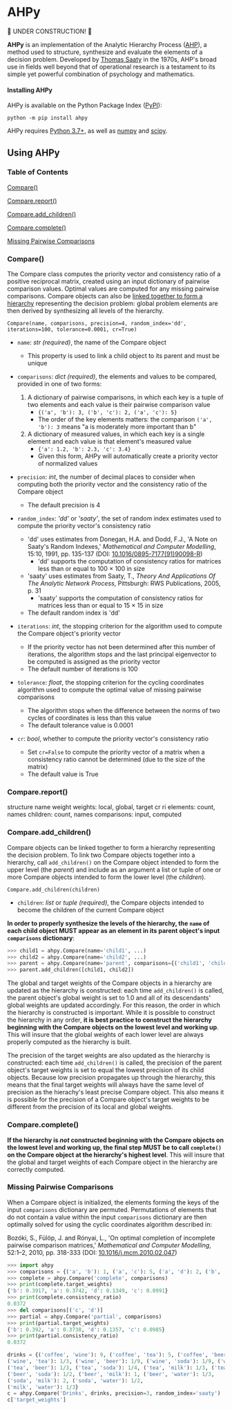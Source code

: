 # AHPy

:construction: UNDER CONSTRUCTION! :construction:

**AHPy** is an implementation of the Analytic Hierarchy Process ([AHP](https://en.wikipedia.org/wiki/Analytic_hierarchy_process)), a method used to structure, synthesize and evaluate the elements of a decision problem. Developed by [Thomas Saaty](http://www.creativedecisions.org/about/ThomasLSaaty.php) in the 1970s, AHP's broad use in fields well beyond that of operational research is a testament to its simple yet powerful combination of psychology and mathematics.

#### Installing AHPy

AHPy is available on the Python Package Index ([PyPI](https://pypi.org/)):

```
python -m pip install ahpy
```

AHPy requires [Python 3.7+](https://www.python.org/), as well as [numpy](https://numpy.org/) and [scipy](https://scipy.org/).

## Using AHPy

### Table of Contents

[Compare()](#compare)

[Compare.report()](#comparereport)

[Compare.add_children()](#compareadd_children)

[Compare.complete()](#comparecomplete)

[Missing Pairwise Comparisons](#missing-pairwise-comparisons)

### Compare()

The Compare class computes the priority vector and consistency ratio of a positive reciprocal matrix, created using an input dictionary of pairwise comparison values. Optimal values are computed for any missing pairwise comparisons. Compare objects can also be [linked together to form a hierarchy](#compareadd_children) representing the decision problem: global problem elements are then derived by synthesizing all levels of the hierarchy.

`Compare(name, comparisons, precision=4, random_index='dd', iterations=100, tolerance=0.0001, cr=True)`

- `name`: *str (required)*, the name of the Compare object
  - This property is used to link a child object to its parent and must be unique

- `comparisons`: *dict (required)*, the elements and values to be compared, provided in one of two forms:
  1. A dictionary of pairwise comparisons, in which each key is a tuple of two elements and each value is their pairwise comparison value
      - `{('a', 'b'): 3, ('b', 'c'): 2, ('a', 'c'): 5}`
      - The order of the key elements matters: the comparison `('a', 'b'): 3` means "a is moderately more important than b"
  2. A dictionary of measured values, in which each key is a single element and each value is that element's measured value
      - `{'a': 1.2, 'b': 2.3, 'c': 3.4}`
      - Given this form, AHPy will automatically create a priority vector of normalized values

- `precision`: *int*, the number of decimal places to consider when computing both the priority vector and the consistency ratio of the Compare object
  - The default precision is 4

- `random_index`: *'dd'* or *'saaty'*, the set of random index estimates used to compute the priority vector's consistency ratio
  - 'dd' uses estimates from Donegan, H.A. and Dodd, F.J., 'A Note on Saaty's Random Indexes,' *Mathematical and Computer Modelling*, 15:10, 1991, pp. 135-137 (DOI: [10.1016/0895-7177(91)90098-R](https://doi.org/10.1016/0895-7177(91)90098-R))
    - 'dd' supports the computation of consistency ratios for matrices less than or equal to 100 &times; 100 in size
  - 'saaty' uses estimates from Saaty, T., *Theory And Applications Of The Analytic Network Process*, Pittsburgh: RWS Publications, 2005, p. 31
    - 'saaty' supports the computation of consistency ratios for matrices less than or equal to 15 &times; 15 in size
  - The default random index is 'dd'

- `iterations`: *int*, the stopping criterion for the algorithm used to compute the Compare object's priority vector
  - If the priority vector has not been determined after this number of iterations, the algorithm stops and the last principal eigenvector to be computed is assigned as the priority vector
  - The default number of iterations is 100

- `tolerance`: *float*, the stopping criterion for the cycling coordinates algorithm used to compute the optimal value of missing pairwise comparisons
  - The algorithm stops when the difference between the norms of two cycles of coordinates is less than this value
  - The default tolerance value is 0.0001

- `cr`: *bool*, whether to compute the priority vector's consistency ratio
  - Set `cr=False` to compute the priority vector of a matrix when a consistency ratio cannot be determined (due to the size of the matrix)
  - The default value is True

### Compare.report()

structure
name
weight
weights: local, global, target
cr
ri
elements: count, names
children: count, names
comparisons: input, computed

### Compare.add_children()

Compare objects can be linked together to form a hierarchy representing the decision problem. To link two Compare objects together into a hierarchy, call `add_children()` on the Compare object intended to form the upper level (the *parent*) and include as an argument a list or tuple of one or more Compare objects intended to form the lower level (the *children*).

`Compare.add_children(children)`

- `children`: *list* or *tuple (required)*, the Compare objects intended to become the children of the current Compare object

**In order to properly synthesize the levels of the hierarchy, the `name` of each child object MUST appear as an element in its parent object's input `comparisons` dictionary**:

```python
>>> child1 = ahpy.Compare(name='child1', ...)
>>> child2 = ahpy.Compare(name='child2', ...)
>>> parent = ahpy.Compare(name='parent', comparisons={('child1', 'child2'): 5})
>>> parent.add_children([child1, child2])
```

The global and target weights of the Compare objects in a hierarchy are updated as the hierarchy is constructed: each time `add_children()` is called, the parent object's global weight is set to 1.0 and all of its descendants' global weights are updated accordingly. For this reason, the order in which the hierarchy is constructed is important. While it is possible to construct the hierarchy in any order, **it is best practice to construct the hierarchy beginning with the Compare objects on the lowest level and working up**. This will insure that the global weights of each lower level are always properly computed as the hierarchy is built.

The precision of the target weights are also updated as the hierarchy is constructed: each time `add_children()` is called, the precision of the parent object's target weights is set to equal the lowest precision of its child objects. Because low precision propagates up through the hierarchy, this means that the final target weights will always have the same level of precision as the hierachy's least precise Compare object. This also means it is possible for the precision of a Compare object's target weights to be different from the precision of its local and global weights.

### Compare.complete()

**If the hierarchy is *not* constructed beginning with the Compare objects on the lowest level and working up, the final step MUST be to call `complete()` on the Compare object at the hierarchy's highest level**. This will insure that the global and target weights of each Compare object in the hierarchy are correctly computed.


### Missing Pairwise Comparisons

When a Compare object is initialized, the elements forming the keys of the input `comparisons` dictionary are permuted. Permutations of elements that do not contain a value within the input `comparisons` dictionary are then optimally solved for using the cyclic coordinates algorithm described in:

Bozóki, S., Fülöp, J. and Rónyai, L., 'On optimal completion of incomplete pairwise comparison matrices,' *Mathematical and Computer Modelling*, 52:1–2, 2010, pp. 318-333 (DOI: [10.1016/j.mcm.2010.02.047](https://doi.org/10.1016/j.mcm.2010.02.047))


```python
>>> import ahpy
>>> comparisons = {('a', 'b'): 1, ('a', 'c'): 5, ('a', 'd'): 2, ('b', 'c'): 3, ('b', 'd'): 4, ('c', 'd'): 3/4}
>>> complete = ahpy.Compare('complete', comparisons)
>>> print(complete.target_weights)
{'b': 0.3917, 'a': 0.3742, 'd': 0.1349, 'c': 0.0991}
>>> print(complete.consistency_ratio)
0.0372
>>> del comparisons[('c', 'd')]
>>> partial = ahpy.Compare('partial', comparisons)
>>> print(partial.target_weights)
{'b': 0.392, 'a': 0.3738, 'd': 0.1357, 'c': 0.0985}
>>> print(partial.consistency_ratio)
0.0372
```



```python
drinks = {('coffee', 'wine'): 9, ('coffee', 'tea'): 5, ('coffee', 'beer'): 2, ('coffee', 'soda'): 1, ('coffee', 'milk'): 1, ('coffee', 'water'): 1/2,
('wine', 'tea'): 1/3, ('wine', 'beer'): 1/9, ('wine', 'soda'): 1/9, ('wine', 'milk'): 1/9, ('wine', 'water'): 1/9,
('tea', 'beer'): 1/3, ('tea', 'soda'): 1/4, ('tea', 'milk'): 1/3, ('tea', 'water'): 1/9,
('beer', 'soda'): 1/2, ('beer', 'milk'): 1, ('beer', 'water'): 1/3,
('soda', 'milk'): 2, ('soda', 'water'): 1/2,
('milk', 'water'): 1/3}
c = ahpy.Compare('Drinks', drinks, precision=3, random_index='saaty')
c['target_weights']
```
